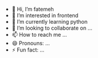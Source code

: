 - 👋 Hi, I’m fatemeh
- 👀 I’m interested in frontend
- 🌱 I’m currently learning python
- 💞️ I’m looking to collaborate on ...
- 📫 How to reach me ...
- 😄 Pronouns: ...
- ⚡ Fun fact: ...

<!---
raponzell/raponzell is a ✨ special ✨ repository because its `README.md` (this file) appears on your GitHub profile.
You can click the Preview link to take a look at your changes.
--->
